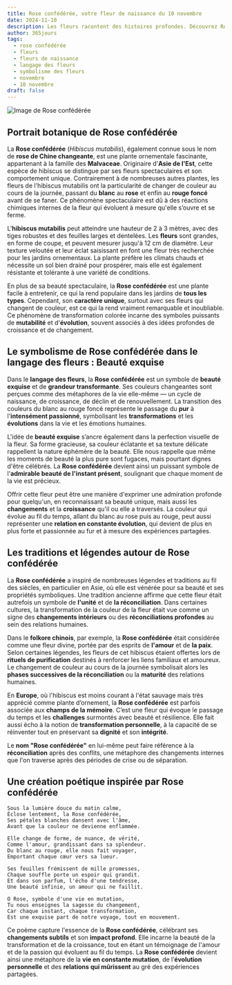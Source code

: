 ```yaml
---
title: Rose confédérée, votre fleur de naissance du 10 novembre
date: 2024-11-10
description: Les fleurs racontent des histoires profondes. Découvrez Rose confédérée, votre fleur de naissance du 10 novembre, ses symboles et récits fascinants. Plongez dans sa signification et son langage unique dans l'art floral.
author: 365jours
tags:
  - rose confédérée
  - fleurs
  - fleurs de naissance
  - langage des fleurs
  - symbolisme des fleurs
  - novembre
  - 10 novembre
draft: false
---
```


![Image de Rose confédérée](https://cdn.pixabay.com/photo/2019/08/10/14/04/hibiscus-mutabilis-4397033_640.jpg#center)


## Portrait botanique de Rose confédérée

La **Rose confédérée** (_Hibiscus mutabilis_), également connue sous le nom de **rose de Chine changeante**, est une plante ornementale fascinante, appartenant à la famille des **Malvaceae**. Originaire d'**Asie de l'Est**, cette espèce de hibiscus se distingue par ses fleurs spectaculaires et son comportement unique. Contrairement à de nombreuses autres plantes, les fleurs de l'hibiscus mutabilis ont la particularité de changer de couleur au cours de la journée, passant du **blanc** au **rose** et enfin au **rouge foncé** avant de se faner. Ce phénomène spectaculaire est dû à des réactions chimiques internes de la fleur qui évoluent à mesure qu'elle s’ouvre et se ferme.

L'**hibiscus mutabilis** peut atteindre une hauteur de 2 à 3 mètres, avec des tiges robustes et des feuilles larges et dentelées. Les **fleurs** sont grandes, en forme de coupe, et peuvent mesurer jusqu'à 12 cm de diamètre. Leur texture veloutée et leur éclat saisissant en font une fleur très recherchée pour les jardins ornementaux. La plante préfère les climats chauds et nécessite un sol bien drainé pour prospérer, mais elle est également résistante et tolérante à une variété de conditions.

En plus de sa beauté spectaculaire, la **Rose confédérée** est une plante facile à entretenir, ce qui la rend populaire dans les jardins de **tous les types**. Cependant, son **caractère unique**, surtout avec ses fleurs qui changent de couleur, est ce qui la rend vraiment remarquable et inoubliable. Ce phénomène de transformation colorée incarne des symboles puissants de **mutabilité** et d'**évolution**, souvent associés à des idées profondes de croissance et de changement.

## Le symbolisme de Rose confédérée dans le langage des fleurs : Beauté exquise

Dans le **langage des fleurs**, la **Rose confédérée** est un symbole de **beauté exquise** et de **grandeur transformante**. Ses couleurs changeantes sont perçues comme des métaphores de la vie elle-même — un cycle de naissance, de croissance, de déclin et de renouvellement. La transition des couleurs du blanc au rouge foncé représente le passage du **pur** à l'**intensément passionné**, symbolisant les **transformations** et les **évolutions** dans la vie et les émotions humaines.

L'idée de **beauté exquise** s’ancre également dans la perfection visuelle de la fleur. Sa forme gracieuse, sa couleur éclatante et sa texture délicate rappellent la nature éphémère de la beauté. Elle nous rappelle que même les moments de beauté la plus pure sont fugaces, mais pourtant dignes d'être célébrés. La **Rose confédérée** devient ainsi un puissant symbole de l'**admirable beauté de l'instant présent**, soulignant que chaque moment de la vie est précieux.

Offrir cette fleur peut être une manière d'exprimer une admiration profonde pour quelqu'un, en reconnaissant sa beauté unique, mais aussi les **changements** et la **croissance** qu'il ou elle a traversés. La couleur qui évolue au fil du temps, allant du blanc au rose puis au rouge, peut aussi représenter une **relation en constante évolution**, qui devient de plus en plus forte et passionnée au fur et à mesure des expériences partagées.

## Les traditions et légendes autour de Rose confédérée

La **Rose confédérée** a inspiré de nombreuses légendes et traditions au fil des siècles, en particulier en Asie, où elle est vénérée pour sa beauté et ses propriétés symboliques. Une tradition ancienne affirme que cette fleur était autrefois un symbole de **l'unité** et de **la réconciliation**. Dans certaines cultures, la transformation de la couleur de la fleur était vue comme un signe des **changements intérieurs** ou des **réconciliations profondes** au sein des relations humaines.

Dans le **folkore chinois**, par exemple, la **Rose confédérée** était considérée comme une fleur divine, portée par des esprits de **l'amour** et de **la paix**. Selon certaines légendes, les fleurs de cet hibiscus étaient offertes lors de **rituels de purification** destinés à renforcer les liens familiaux et amoureux. Le changement de couleur au cours de la journée symbolisait alors les **phases successives de la réconciliation** ou la **maturité** des relations humaines.

En **Europe**, où l'hibiscus est moins courant à l'état sauvage mais très apprécié comme plante d’ornement, la **Rose confédérée** est parfois associée aux **champs de la mémoire**. C’est une fleur qui évoque le passage du temps et les **challenges** surmontés avec beauté et résilience. Elle fait aussi écho à la notion de **transformation personnelle**, à la capacité de se réinventer tout en préservant sa **dignité** et son **intégrité**.

Le **nom "Rose confédérée"** en lui-même peut faire référence à la **réconciliation** après des conflits, une métaphore des changements internes que l'on traverse après des périodes de crise ou de séparation.

## Une création poétique inspirée par Rose confédérée

```
Sous la lumière douce du matin calme,
Éclose lentement, la Rose confédérée,
Ses pétales blanches dansent avec l'âme,
Avant que la couleur ne devienne enflammée.

Elle change de forme, de nuance, de vérité,
Comme l'amour, grandissant dans sa splendeur.
Du blanc au rouge, elle nous fait voyager,
Emportant chaque cœur vers sa lueur.

Ses feuilles frémissent de mille promesses,
Chaque souffle porte un espoir qui grandit.
Et dans son parfum, l'écho d'une tendresse,
Une beauté infinie, un amour qui ne faillit.

O Rose, symbole d'une vie en mutation,
Tu nous enseignes la sagesse du changement,
Car chaque instant, chaque transformation,
Est une exquise part de notre voyage, tout en mouvement.
```

Ce poème capture l'essence de la **Rose confédérée**, célébrant ses **changements subtils** et son **impact profond**. Elle incarne la beauté de la transformation et de la croissance, tout en étant un témoignage de l'amour et de la passion qui évoluent au fil du temps. La **Rose confédérée** devient ainsi une métaphore de la **vie en constante mutation**, de l’**évolution personnelle** et des **relations qui mûrissent** au gré des expériences partagées.
